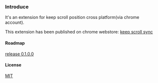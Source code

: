 ### Introduce
It's an extension for keep scroll position cross platform(via chrome account).

This extension has been published on chrome webstore: [keep scroll sync](https://chrome.google.com/webstore/detail/keep-scroll-sync/lblfgppmhibloglgndekfdhmbfbdlndl)


#### Roadmap
[release 0.1.0.0](https://github.com/Deguang/keep-scroll-sync/issues/1)


#### License
[MIT](LICENSE)
